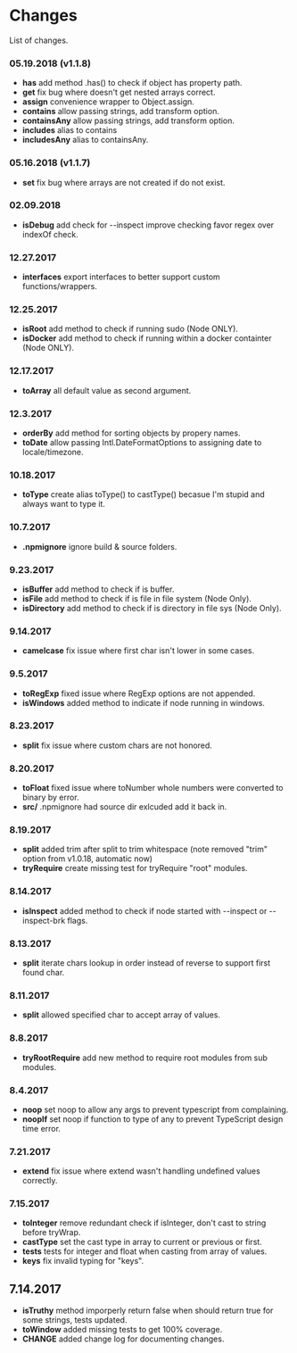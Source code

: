 # Changes

List of changes.

### 05.19.2018 (v1.1.8)

+ **has** add method .has() to check if object has property path.
+ **get** fix bug where doesn't get nested arrays correct.
+ **assign** convenience wrapper to Object.assign.
+ **contains** allow passing strings, add transform option.
+ **containsAny** allow passing strings, add transform option.
+ **includes** alias to contains
+ **includesAny** alias to containsAny.

### 05.16.2018 (v1.1.7)

+ **set** fix bug where arrays are not created if do not exist.

### 02.09.2018

+ **isDebug** add check for --inspect improve checking favor regex over indexOf check.

### 12.27.2017

+ **interfaces** export interfaces to better support custom functions/wrappers.

### 12.25.2017

+ **isRoot** add method to check if running sudo (Node ONLY).
+ **isDocker** add method to check if running within a docker containter (Node ONLY).

### 12.17.2017

+ **toArray** all default value as second argument.

### 12.3.2017

+ **orderBy** add method for sorting objects by propery names.
+ **toDate** allow passing Intl.DateFormatOptions to assigning date to locale/timezone.

### 10.18.2017

+ **toType** create alias toType() to castType() becasue I'm stupid and always want to type it.

### 10.7.2017

+ **.npmignore** ignore build & source folders.

### 9.23.2017

+ **isBuffer** add method to check if is buffer.
+ **isFile** add method to check if is file in file system (Node Only).
+ **isDirectory** add method to check if is directory in file sys (Node Only).

### 9.14.2017

+ **camelcase** fix issue where first char isn't lower in some cases.

### 9.5.2017

+ **toRegExp** fixed issue where RegExp options are not appended.
+ **isWindows** added method to indicate if node running in windows.

### 8.23.2017

+ **split** fix issue where custom chars are not honored.

### 8.20.2017

+ **toFloat** fixed issue where toNumber whole numbers were converted to binary by error.
+ **src/** .npmignore had source dir exlcuded add it back in.

### 8.19.2017

+ **split** added trim after split to trim whitespace (note removed "trim" option from v1.0.18, automatic now)
+ **tryRequire** create missing test for tryRequire "root" modules.

### 8.14.2017

+ **isInspect** added method to check if node started with --inspect or --inspect-brk flags.

### 8.13.2017

+ **split** iterate chars lookup in order instead of reverse to support first found char.

### 8.11.2017

+ **split** allowed specified char to accept array of values.

### 8.8.2017

+ **tryRootRequire** add new method to require root modules from sub modules.

### 8.4.2017

+ **noop** set noop to allow any args to prevent typescript from complaining.
+ **noopIf** set noop if function to type of any to prevent TypeScript design time error.

### 7.21.2017

+ **extend** fix issue where extend wasn't handling undefined values correctly.

### 7.15.2017

+ **toInteger** remove redundant check if isInteger, don't cast to string before tryWrap.
+ **castType** set the cast type in array to current or previous or first.
+ **tests** tests for integer and float when casting from array of values.
+ **keys** fix invalid typing for "keys".

## 7.14.2017

+ **isTruthy** method imporperly return false when should return true for some strings, tests updated.
+ **toWindow** added missing tests to get 100% coverage.
+ **CHANGE** added change log for documenting changes.